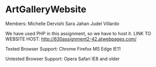 # ArtGalleryWebsite


Members:
Michelle Dervishi
Sara Jahan
Judel Villardo

We have used PHP in this assignment, so we have to host it.
LINK TO WEBSITE HOST:
http://630assignment2-42.atwebpages.com/


Tested Browser Support:
Chrome
Firefox
MS Edge
IE11

Untested Browser Support:
Opera
Safari
IE8 and older
